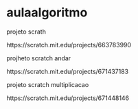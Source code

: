 # aulaalgoritmo
projeto scrath
<p>https://scratch.mit.edu/projects/663783990<p>
projheto scratch andar
<p>https://scratch.mit.edu/projects/671437183<p>
projeto scratch multiplicacao
<p>https://scratch.mit.edu/projects/671448146
